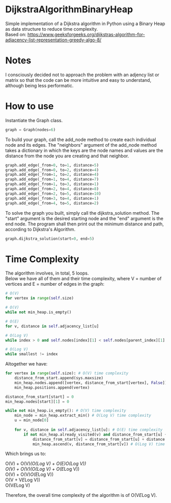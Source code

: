 # DijkstraAlgorithmBinaryHeap

Simple implementation of a Dijkstra algorithm in Python using a Binary Heap as data structure to reduce time complexity.  
Based on: https://www.geeksforgeeks.org/dijkstras-algorithm-for-adjacency-list-representation-greedy-algo-8/

# Notes

I consciously decided not to approach the problem with an adjency list or matrix so that the code can be more intuitive and easy to understand, although being less performatic.

# How to use

Instantiate the Graph class.

```python
graph = Graph(nodes=6)
```

To build your graph, call the add_node method to create each individual node and its edges. The "neighbors" argument of the add_node method takes a dictionary in which the keys are the node names and values are the distance from the node you are creating and that neighbor.

```python
graph.add_edge(_from=0, to=1, distance=5)
graph.add_edge(_from=0, to=2, distance=4)
graph.add_edge(_from=1, to=2, distance=4)
graph.add_edge(_from=1, to=4, distance=7)
graph.add_edge(_from=1, to=3, distance=1)
graph.add_edge(_from=2, to=4, distance=8)
graph.add_edge(_from=2, to=5, distance=10)
graph.add_edge(_from=3, to=4, distance=1)
graph.add_edge(_from=4, to=5, distance=2)
```

To solve the graph you built, simply call the dijkstra_solution method. The "start" argument is the desired starting node and the "end" argument is the end node. The program shall then print out the minimum distance and path, according to Dijkstra's Algorithm.

```python
graph.dijkstra_solution(start=0, end=5)
```

# Time Complexity

The algorithm involves, in total, 5 loops.  
Below we have all of them and their time complexity, where V = number of vertices and E = number of edges in the graph:

```python
# O(V)
for vertex in range(self.size)
```

```python
# O(V)
while not min_heap.is_empty()
```

```python
# O(E)
for v, distance in self.adjacency_list[u]
```

```python
# O(Log V)
while index > 0 and self.nodes[index][1] < self.nodes[parent_index][1]
```


```python
# O(Log V)
while smallest != index
```

Altogether we have:

```python
for vertex in range(self.size): # O(V) time complexity
    distance_from_start.append(sys.maxsize)
    min_heap.nodes.append([vertex, distance_from_start[vertex], False])
    min_heap.positions.append(vertex)

distance_from_start[start] = 0
min_heap.nodes[start][1] = 0

while not min_heap.is_empty(): # O(V) time complexity
    min_node = min_heap.extract_min() # O(Log V) time complexity
    u = min_node[0]
            
    for v, distance in self.adjacency_list[u]: # O(E) time complexity
        if not min_heap.already_visited(v) and distance_from_start[u] + distance < distance_from_start[v]:
            distance_from_start[v] = distance_from_start[u] + distance
            min_heap.ascend(v, distance_from_start[v]) # O(Log V) time complexity
```

Which brings us to:

O(V) + O(V)*(O(Log V) + O(E)*O(Log V))  
O(V) + O(V)*(O(Log V) + O(E*Log V))  
O(V) + O(V)*O(E*Log V))  
O(V + V*E*Log V))  
O(V*E*Log V)

Therefore, the overall time complexity of the algorithm is of O(V*E*Log V).
